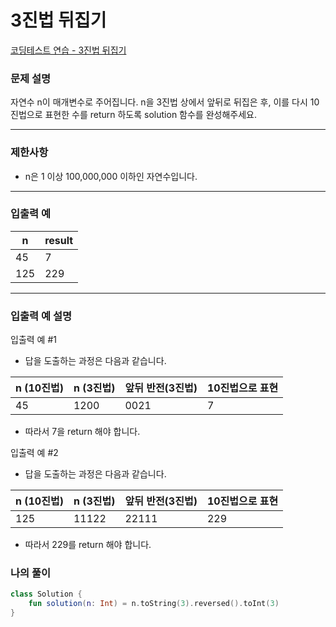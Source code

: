 # 3진법 뒤집기

[코딩테스트 연습 - 3진법 뒤집기](https://school.programmers.co.kr/learn/courses/30/lessons/68935)

### **문제 설명**

자연수 n이 매개변수로 주어집니다. n을 3진법 상에서 앞뒤로 뒤집은 후, 이를 다시 10진법으로 표현한 수를 return 하도록 solution 함수를 완성해주세요.

---

### 제한사항

- n은 1 이상 100,000,000 이하인 자연수입니다.

---

### 입출력 예

| n | result |
| --- | --- |
| 45 | 7 |
| 125 | 229 |

---

### 입출력 예 설명

입출력 예 #1

- 답을 도출하는 과정은 다음과 같습니다.

| n (10진법) | n (3진법) | 앞뒤 반전(3진법) | 10진법으로 표현 |
| --- | --- | --- | --- |
| 45 | 1200 | 0021 | 7 |
- 따라서 7을 return 해야 합니다.

입출력 예 #2

- 답을 도출하는 과정은 다음과 같습니다.

| n (10진법) | n (3진법) | 앞뒤 반전(3진법) | 10진법으로 표현 |
| --- | --- | --- | --- |
| 125 | 11122 | 22111 | 229 |
- 따라서 229를 return 해야 합니다.

### 나의 풀이

```kotlin
class Solution {
    fun solution(n: Int) = n.toString(3).reversed().toInt(3)
}
```